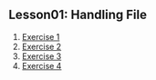 ## Lesson01: Handling File
1. [Exercise 1](lessons-content/exercise01.md)
2. [Exercise 2](lessons-content/exercise02.md)
3. [Exercise 3](lessons-content/exercise03.md)
4. [Exercise 4](lessons-content/exercise04.md)